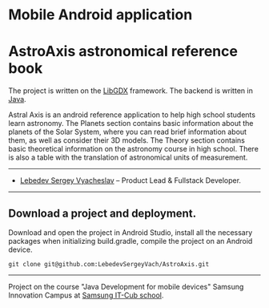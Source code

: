 # Mobile Android application
# AstroAxis astronomical reference book

The project is written on the [LibGDX](https://libgdx.com) framework. 
The backend is written in [Java](https://www.java.com).

Astral Axis is an android reference application to help high school students learn astronomy.
The Planets section contains basic information about the planets of the Solar System,
where you can read brief information about them, as well as consider their 3D models.
The Theory section contains basic theoretical information on the astronomy course in high school.
There is also a table with the translation of astronomical units of measurement.

___

* [Lebedev Sergey Vyacheslav](https://github.com/LebedevSergeyVach) – Product Lead & Fullstack Developer.

---

## Download a project and deployment.

Download and open the project in Android Studio, install all the necessary packages 
when initializing build.gradle, compile the project on an Android device.
```commandline
git clone git@github.com:LebedevSergeyVach/AstroAxis.git
```

---

Project on the course "Java Development for mobile devices" Samsung Innovation Campus at [Samsung IT-Cub school](https://innovationcampus.ru/itschool/).
